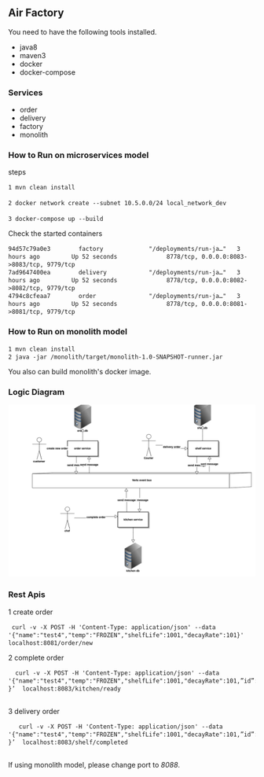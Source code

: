 ## Air Factory

You need to have the following tools installed.

- java8 
- maven3
- docker  
- docker-compose

### Services
- order
- delivery
- factory
- monolith

### How to Run on microservices model
steps

```
1 mvn clean install

2 docker network create --subnet 10.5.0.0/24 local_network_dev

3 docker-compose up --build
```

Check the started containers 

```
94d57c79a0e3        factory             "/deployments/run-ja…"   3 hours ago         Up 52 seconds              8778/tcp, 0.0.0.0:8083->8083/tcp, 9779/tcp   
7ad9647400ea        delivery            "/deployments/run-ja…"   3 hours ago         Up 52 seconds              8778/tcp, 0.0.0.0:8082->8082/tcp, 9779/tcp   
4794c8cfeaa7        order               "/deployments/run-ja…"   3 hours ago         Up 52 seconds              8778/tcp, 0.0.0.0:8081->8081/tcp, 9779/tcp   

```


### How to Run on monolith model
```
1 mvn clean install
2 java -jar /monolith/target/monolith-1.0-SNAPSHOT-runner.jar
```
You also can build monolith's docker image.

### Logic Diagram
![RUNOOB](images/feature.png)

### Rest Apis
1 create order
   ````
    curl -v -X POST -H 'Content-Type: application/json' --data '{"name":"test4","temp":"FROZEN","shelfLife":1001,"decayRate":101}' localhost:8081/order/new
   ````
2 complete order
  ````
    curl -v -X POST -H 'Content-Type: application/json' --data '{"name":"test4","temp":"FROZEN","shelfLife":1001,"decayRate":101,”id”:2 }’  localhost:8083/kitchen/ready
   
   ````
3 delivery order
 ````
    curl -v -X POST -H 'Content-Type: application/json' --data '{"name":"test4","temp":"FROZEN","shelfLife":1001,"decayRate":101,”id”:2 }’  localhost:8083/shelf/completed
   
   ````
If using monolith model, please change port to *8088*.

